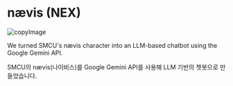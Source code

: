 # nævis (NEX)
![copyImage](https://github.com/user-attachments/assets/a8c39c01-efbe-491e-a16e-92fea019bd28)

We turned SMCU's nævis character into an LLM-based chatbot using the Google Gemini API.

SMCU의 nævis(나이비스)를 Google Gemini API를 사용해 LLM 기반의 챗봇으로 만들었습니다.
